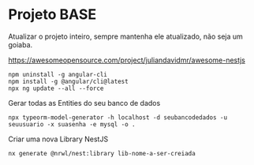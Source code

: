 # Projeto BASE

Atualizar o projeto inteiro, sempre mantenha ele atualizado, não seja um goiaba.

https://awesomeopensource.com/project/juliandavidmr/awesome-nestjs

```shell
npm uninstall -g angular-cli
npm install -g @angular/cli@latest
npx ng update --all --force
```

Gerar todas as Entities do seu banco de dados

```shell
npx typeorm-model-generator -h localhost -d seubancodedados -u seuusuario -x suasenha -e mysql -o .
```

Criar uma nova Library NestJS

```shell
nx generate @nrwl/nest:library lib-nome-a-ser-creiada
```
